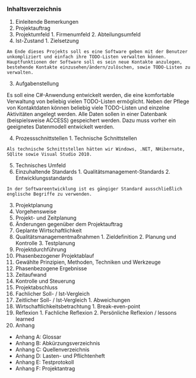 ### Inhaltsverzeichnis

1. Einleitende Bemerkungen
2. Projektauftrag
  1. Projektumfeld
    1. Firmenumfeld
    2. Abteilungsumfeld
  2. Ist-Zustand
    1. Zielsetzung

    Am Ende dieses Projekts soll es eine Software geben mit der Benutzer unkompliziert und einfach ihre TODO-Listen verwalten können.
    Hauptfunktionen der Software soll es sein neue Kontakte anzulegen, bestehende Kontakte einzusehen/ändern/zulöschen, sowie TODO-Listen zu verwalten.

  3. Aufgabenstellung

  Es soll eine C#-Anwendung entwickelt werden, die eine komfortable Verwaltung von beliebig vielen TODO-Listen ermöglicht. Neben der Pflege von Kontaktdaten können beliebig viele TODO-Listen und einzelne Aktivitäten angelegt werden. Alle Daten sollen in einer Datenbank (beispielsweise ACCESS) gespeichert werden. Dazu muss vorher ein geeignetes Datenmodell entwickelt werden.

  4. Prozessschnittstellen
    1. Technische Schnittstellen

    Als technische Schnittstellen hätten wir Windows, .NET, NHibernate, SQlite sowie Visual Studio 2010.

  5. Technisches Umfeld
  6. Einzuhaltende Standards
    1. Qualitätsmanagement-Standards
    2. Entwicklungsstandards

    In der Softwareentwicklung ist es gängiger Standard ausschließlich englische Begriffe zu verwenden.

3. Projektplanung
  1. Vorgehensweise
  2. Projekt- und Zeitplanung
  3. Änderungen gegenüber dem Projektauftrag
  4. Geplante Wirtschaftlichkeit
  5. Qualitätsmanagementmaßnahmen
    1. Zieldefinition
    2. Planung und Kontrolle
    3. Testplanung
4. Projektdurchführung
  1. Phasenbezogener Projektablauf
  2. Gewählte Prinzipien, Methoden, Techniken und Werkzeuge
  3. Phasenbezogene Ergebnisse
  4. Zeitaufwand
  5. Kontrolle und Steuerung
5. Projektabschluss
  1. Fachlicher Soll- / Ist-Vergleich
  2. Zeitlicher Soll- / Ist-Vergleich
    1. Abweichungen
  3. Wirtschaftlichkeitsbetrachtung
    1. Break-even-point
  4. Reflexion
    1. Fachliche Reflexion
    2. Persönliche Reflexion / lessons learned
6. Anhang
  * Anhang A: Glossar
  * Anhang B: Abkürzungsverzeichnis
  * Anhang C: Quellenverzeichnis
  * Anhang D: Lasten- und Pflichtenheft
  * Anhang E: Testprotokoll
  * Anhang F: Projektantrag
